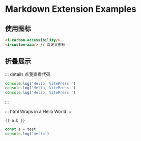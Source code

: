 # Markdown Extension Examples

## 使用图标

```html
<i-carbon-accessibility/>
<i-custom-aaa/> // 自定义图标
```

<div class="flex gap-1">
  <i-carbon-accessibility/>
  <i-custom-aaa/>
</div>

## 折叠展示

::: details 点我查看代码

```js
console.log('Hello, VitePress!')
console.log('Hello, VitePress!')
console.log('Hello, VitePress!')
```

:::

::: html
Wraps in a
<NButton>Hello World</NButton>
:::

<script setup lang="ts">
  const a = import.meta.env.VITE_BASE_URL
  const b = ref('b')
</script>

```ts-vue
{{ a,b }}
```

```js
const a = test
console.log('hello')
```
